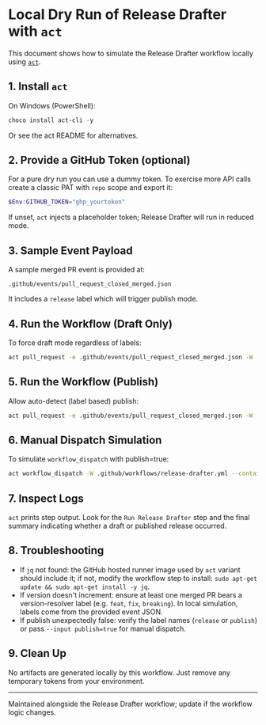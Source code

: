 # Local Dry Run of Release Drafter with `act`

This document shows how to simulate the Release Drafter workflow locally using [`act`](https://github.com/nektos/act).

## 1. Install `act`

On Windows (PowerShell):

```powershell
choco install act-cli -y
```

Or see the act README for alternatives.

## 2. Provide a GitHub Token (optional)

For a pure dry run you can use a dummy token. To exercise more API calls create a classic PAT with `repo` scope and export it:

```powershell
$Env:GITHUB_TOKEN="ghp_yourtoken"
```

If unset, `act` injects a placeholder token; Release Drafter will run in reduced mode.

## 3. Sample Event Payload

A sample merged PR event is provided at:

```text
.github/events/pull_request_closed_merged.json
```

It includes a `release` label which will trigger publish mode.

## 4. Run the Workflow (Draft Only)

To force draft mode regardless of labels:

```bash
act pull_request -e .github/events/pull_request_closed_merged.json -W .github/workflows/release-drafter.yml --container-architecture linux/amd64 --env INPUT_PUBLISH=false
```

## 5. Run the Workflow (Publish)

Allow auto-detect (label based) publish:

```bash
act pull_request -e .github/events/pull_request_closed_merged.json -W .github/workflows/release-drafter.yml --container-architecture linux/amd64
```

## 6. Manual Dispatch Simulation

To simulate `workflow_dispatch` with publish=true:

```bash
act workflow_dispatch -W .github/workflows/release-drafter.yml --container-architecture linux/amd64 --input publish=true
```

## 7. Inspect Logs

`act` prints step output. Look for the `Run Release Drafter` step and the final summary indicating whether a draft or published release occurred.

## 8. Troubleshooting

- If `jq` not found: the GitHub hosted runner image used by `act` variant should include it; if not, modify the workflow step to install: `sudo apt-get update && sudo apt-get install -y jq`.
- If version doesn't increment: ensure at least one merged PR bears a version-resolver label (e.g. `feat`, `fix`, `breaking`). In local simulation, labels come from the provided event JSON.
- If publish unexpectedly false: verify the label names (`release` or `publish`) or pass `--input publish=true` for manual dispatch.

## 9. Clean Up

No artifacts are generated locally by this workflow. Just remove any temporary tokens from your environment.

---

Maintained alongside the Release Drafter workflow; update if the workflow logic changes.
